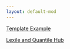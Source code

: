 ```yaml
---
layout: default-mod
---
```


[Template Example](./example)

[Lexile and Quantile Hub](./lex-quant-hub)